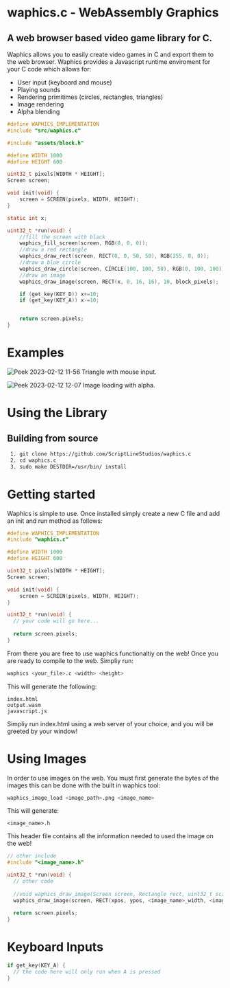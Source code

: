 # waphics.c - WebAssembly Graphics
## A web browser based video game library for C.

Waphics allows you to easily create video games in C and export them to the web browser. Waphics provides a Javascript runtime enviroment for your C code which allows for:

<ul>
  <li>User input (keyboard and mouse)</li>
  <li>Playing sounds</li>
  <li>Rendering primitimes (circles, rectangles, triangles)</li>
  <li>Image rendering</li>
  <li>Alpha blending</li>
</ul>

```C
#define WAPHICS_IMPLEMENTATION
#include "src/waphics.c"

#include "assets/block.h"

#define WIDTH 1000
#define HEIGHT 600

uint32_t pixels[WIDTH * HEIGHT];
Screen screen;

void init(void) {
    screen = SCREEN(pixels, WIDTH, HEIGHT);
}

static int x;

uint32_t *run(void) {
    //fill the screen with black
    waphics_fill_screen(screen, RGB(0, 0, 0));
    //draw a red rectangle
    waphics_draw_rect(screen, RECT(0, 0, 50, 50), RGB(255, 0, 0));
    //draw a blue circle
    waphics_draw_circle(screen, CIRCLE(100, 100, 50), RGB(0, 100, 100));
    //draw an image
    waphics_draw_image(screen, RECT(x, 0, 16, 16), 10, block_pixels);

    if (get_key(KEY_D)) x+=10;
    if (get_key(KEY_A)) x-=10;


    return screen.pixels;
}
```

# Examples

![Peek 2023-02-12 11-56](https://user-images.githubusercontent.com/85095943/218304377-a63e7635-d910-407b-86c9-5a90035aadac.gif)
Triangle with mouse input.

![Peek 2023-02-12 12-07](https://user-images.githubusercontent.com/85095943/218304809-1dea99ef-9ea0-415a-ad4b-c9cf9d3096ff.gif)
Image loading with alpha.

# Using the Library
## Building from source
```bash
 1. git clone https://github.com/ScriptLineStudios/waphics.c
 2. cd waphics.c
 3. sudo make DESTDIR=/usr/bin/ install
```

# Getting started
Waphics is simple to use. Once installed simply create a new C file and add an init and run method as follows:

```C
#define WAPHICS_IMPLEMENTATION
#include "waphics.c"

#define WIDTH 1000
#define HEIGHT 600

uint32_t pixels[WIDTH * HEIGHT];
Screen screen;

void init(void) {
    screen = SCREEN(pixels, WIDTH, HEIGHT);
}

uint32_t *run(void) {
  // your code will go here...
  
  return screen.pixels;
}
```

From there you are free to use waphics functionaltiy on the web! Once you are ready to compile to the web. Simpliy run:
```bash
waphics <your_file>.c <width> <height>
```

This will generate the following:
```
index.html
output.wasm
javascript.js
```

Simpliy run index.html using a web server of your choice, and you will be greeted by your window!

# Using Images
In order to use images on the web. You must first generate the bytes of the images this can be done with the built in waphics tool:

```bash
waphics_image_load <image_path>.png <image_name>
```

This will generate:
```
<image_name>.h
```

This header file contains all the information needed to used the image on the web!
```C
// other include
#include "<image_name>.h"

uint32_t *run(void) {
  // other code
  
  //void waphics_draw_image(Screen screen, Rectangle rect, uint32_t scale, uint32_t *pixels);
  waphics_draw_image(screen, RECT(xpos, ypos, <image_name>_width, <image_name>_height), 1, <image_name>_pixels);
    
  return screen.pixels;
}
```

# Keyboard Inputs
```C
if get_key(KEY_A) {
  // the code here will only run when A is pressed
}
```
